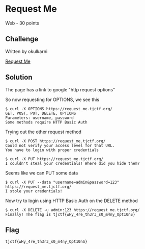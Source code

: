 # Request Me
Web - 30 points

## Challenge 

Written by okulkarni

[Request Me](https://request_me.tjctf.org/)

## Solution

The page has a link to google "http request options"

So now requesting for OPTIONS, we see this

	$ curl -X OPTIONS https://request_me.tjctf.org/ 
	GET, POST, PUT, DELETE, OPTIONS
	Parameters: username, password
	Some methods require HTTP Basic Auth

Trying out the other request method

	$ curl -X POST https://request_me.tjctf.org/
	Could not verify your access level for that URL.
	You have to login with proper credentials

	$ curl -X PUT https://request_me.tjctf.org/
	I couldn't steal your credentials! Where did you hide them?

Seems like we can PUT some data

	$ curl -X PUT --data "username=admin&password=123" https://request_me.tjctf.org/
	I stole your credentials!
 
Now try to login using HTTP Basic Auth on the DELETE method

	$ curl -X DELETE -u admin:123 https://request_me.tjctf.org/
	Finally! The flag is tjctf{wHy_4re_th3r3_s0_m4ny_Opt10nS}

## Flag

	tjctf{wHy_4re_th3r3_s0_m4ny_Opt10nS}
